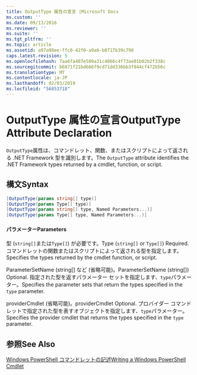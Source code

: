 ```yaml
---
title: OutputType 属性の宣言 |Microsoft Docs
ms.custom: ''
ms.date: 09/13/2016
ms.reviewer: ''
ms.suite: ''
ms.tgt_pltfrm: ''
ms.topic: article
ms.assetid: a97a98ee-ffc0-42f0-a9a6-b0717b39c798
caps.latest.revision: 5
ms.openlocfilehash: 7aa6fa407e509a31c4066c4f73ae01b02b2f338c
ms.sourcegitcommit: b6871f21bd666f9cd71dd336bb3f844cf472b56c
ms.translationtype: MT
ms.contentlocale: ja-JP
ms.lasthandoff: 02/03/2019
ms.locfileid: "56853718"
---
```

# <a name="outputtype-attribute-declaration"></a><span data-ttu-id="0af65-102">OutputType 属性の宣言</span><span class="sxs-lookup"><span data-stu-id="0af65-102">OutputType Attribute Declaration</span></span>

<span data-ttu-id="0af65-103">`OutputType`属性は、コマンドレット、関数、またはスクリプトによって返される .NET Framework 型を識別します。</span><span class="sxs-lookup"><span data-stu-id="0af65-103">The `OutputType` attribute identifies the .NET Framework types returned by a cmdlet, function, or script.</span></span>

## <a name="syntax"></a><span data-ttu-id="0af65-104">構文</span><span class="sxs-lookup"><span data-stu-id="0af65-104">Syntax</span></span>

```csharp
[OutputType(params string[] type)]
[OutputType(params Type[] type)]
[OutputType(params string[] type, Named Parameters...)]
[OutputType(params Type[] type, Named Parameters...)]
```

#### <a name="parameters"></a><span data-ttu-id="0af65-105">パラメーター</span><span class="sxs-lookup"><span data-stu-id="0af65-105">Parameters</span></span>

<span data-ttu-id="0af65-106">型 (`string[]`または`Type[]`) が必要です。</span><span class="sxs-lookup"><span data-stu-id="0af65-106">Type (`string[]` or `Type[]`) Required.</span></span> <span data-ttu-id="0af65-107">コマンドレットの関数またはスクリプトによって返される型を指定します。</span><span class="sxs-lookup"><span data-stu-id="0af65-107">Specifies the types returned by the cmdlet function, or script.</span></span>

<span data-ttu-id="0af65-108">ParameterSetName (string[] など (省略可能)。</span><span class="sxs-lookup"><span data-stu-id="0af65-108">ParameterSetName (string[]) Optional.</span></span> <span data-ttu-id="0af65-109">指定された型を返すパラメーター セットを指定します、`type`パラメーター。</span><span class="sxs-lookup"><span data-stu-id="0af65-109">Specifies the parameter sets that return the types specified in the `type` parameter.</span></span>

<span data-ttu-id="0af65-110">providerCmdlet (省略可能)。</span><span class="sxs-lookup"><span data-stu-id="0af65-110">providerCmdlet Optional.</span></span> <span data-ttu-id="0af65-111">プロバイダー コマンドレットで指定された型を表すオブジェクトを指定します、`type`パラメーター。</span><span class="sxs-lookup"><span data-stu-id="0af65-111">Specifies the provider cmdlet that returns the types specified in the `type` parameter.</span></span>

## <a name="see-also"></a><span data-ttu-id="0af65-112">参照</span><span class="sxs-lookup"><span data-stu-id="0af65-112">See Also</span></span>

[<span data-ttu-id="0af65-113">Windows PowerShell コマンドレットの記述</span><span class="sxs-lookup"><span data-stu-id="0af65-113">Writing a Windows PowerShell Cmdlet</span></span>](./writing-a-windows-powershell-cmdlet.md)
